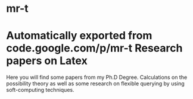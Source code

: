 # mr-t
Automatically exported from code.google.com/p/mr-t
Research papers on Latex
==================================
Here you will find some papers from my Ph.D Degree.
Calculations on the possibility theory as well as some research on flexible querying by using soft-computing techniques.
